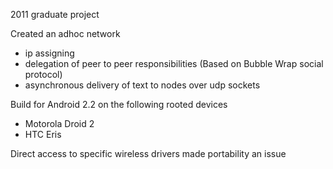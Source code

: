 2011 graduate project

Created an adhoc network 
- ip assigning
- delegation of peer to peer responsibilities (Based on Bubble Wrap social protocol)
- asynchronous delivery of text to nodes over udp sockets

Build for Android 2.2 on the following rooted devices
- Motorola Droid 2
- HTC Eris

Direct access to specific wireless drivers made portability an issue
